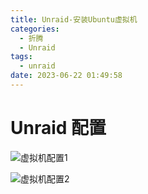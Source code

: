 ```yaml
---
title: Unraid-安装Ubuntu虚拟机
categories:
  - 折腾
  - Unraid
tags:
  - unraid
date: 2023-06-22 01:49:58
---
```


# Unraid 配置

![虚拟机配置1](http://cdn.myshenle.top/images/202306260159672.png)

![虚拟机配置2](http://cdn.myshenle.top/images/202306260201516.png)

